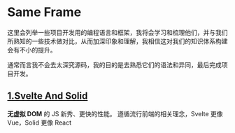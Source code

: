 # Same Frame

这里会列举一些项目开发用的编程语言和框架，我将会学习和梳理他们，并与我们所熟知的一些技术做对比，从而加深印象和理解，我相信这对我们的知识体系构建会有不小的提升。

通常而言我不会去太深究源码，我的目的是去熟悉它们的语法和异同，最后完成项目开发。

## [1.Svelte And Solid](svelte-and-solid/README.md)

**无虚拟 DOM** 的 JS 新秀、更快的性能。
遵循流行前端的相关理念，Svelte 更像 Vue，Solid 更像 React
